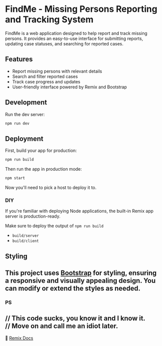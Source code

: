 # FindMe - Missing Persons Reporting and Tracking System

FindMe is a web application designed to help report and track missing persons. It provides an easy-to-use interface for submitting reports, updating case statuses, and searching for reported cases.

## Features
- Report missing persons with relevant details
- Search and filter reported cases
- Track case progress and updates
- User-friendly interface powered by Remix and Bootstrap

## Development

Run the dev server:

```sh
npm run dev
```

## Deployment

First, build your app for production:

```sh
npm run build
```

Then run the app in production mode:

```sh
npm start
```

Now you'll need to pick a host to deploy it to.

### DIY

If you're familiar with deploying Node applications, the built-in Remix app server is production-ready.

Make sure to deploy the output of `npm run build`

- `build/server`
- `build/client`

## Styling

This project uses [Bootstrap](https://getbootstrap.com/) for styling, ensuring a responsive and visually appealing design. You can modify or extend the styles as needed.
---
### PS
// This code sucks, you know it and I know it.<br>
// Move on and call me an idiot later.
---

📖 [Remix Docs](https://remix.run/docs)

